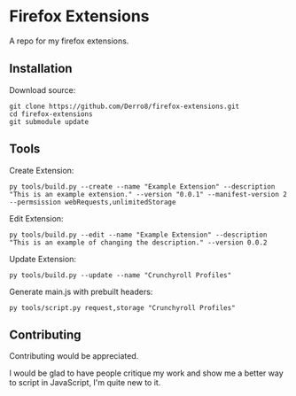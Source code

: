 
# Firefox Extensions

A repo for my firefox extensions.




## Installation

Download source:

    git clone https://github.com/Derro8/firefox-extensions.git
    cd firefox-extensions
    git submodule update


## Tools

Create Extension:

    py tools/build.py --create --name "Example Extension" --description "This is an example extension." --version "0.0.1" --manifest-version 2 --permsission webRequests,unlimitedStorage

Edit Extension:

    py tools/build.py --edit --name "Example Extension" --description "This is an example of changing the description." --version 0.0.2

Update Extension:

    py tools/build.py --update --name "Crunchyroll Profiles"

Generate main.js with prebuilt headers:

    py tools/script.py request,storage "Crunchyroll Profiles"


## Contributing

Contributing would be appreciated.

I would be glad to have people critique my work and show me a better way to script in JavaScript, I'm quite new to it.

